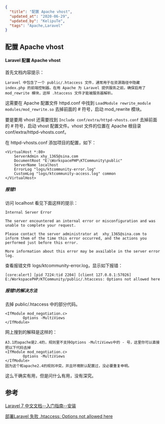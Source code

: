 ```json
{
  "title": "配置 Apache vhost",
  "updated_at": "2020-06-29",
  "updated_by": "KelipuTe",
  "tags": "Apache,Laravel"
}
```

## 配置 Apache vhost

####  Laravel 配置 Apache vhost

首先文档内容提示：

```
Laravel 中包含了一个 public/.htaccess 文件，通常用于在资源路径中隐藏 index.php 的前端控制器。在用 Apache 为 Laravel 提供服务之前，确保启用了 mod_rewrite 模块，这样 .htaccess 文件才能被服务器解析。
```

这需要在 Apache 配置文件 httpd.conf 中找到 `LoadModule rewrite_module modules/mod_rewrite.so` 去掉前面的 # 符号，启动 mod_rewrite 模块。

要是要用 vhost 还需要找到 `Include conf/extra/httpd-vhosts.conf` 去掉前面的 # 符号，启动 vhost 配置文件。vhost 文件的位置在 Apache 根目录 conf/extra/httpd-vhosts.conf。

在 httpd-vhosts.conf 添加项目的配置，如下：

```
<VirtualHost *:80>
    ServerAdmin xhy_1365@sina.com
    DocumentRoot "E:\WorkspacePHP\KTCommunity\public"
    ServerName localhost
    ErrorLog "logs/ktcommunity-error.log"
    CustomLog "logs/ktcommunity-access.log" common
</VirtualHost>
```

##### 报错1

访问 localhost 看见下面这样的提示：

```
Internal Server Error

The server encountered an internal error or misconfiguration and was unable to complete your request.

Please contact the server administrator at  xhy_1365@sina.com to inform them of the time this error occurred, and the actions you performed just before this error.

More information about this error may be available in the server error log.
```

查看报错文件 logs/ktcommunity-error.log，显示如下报错：

```
[core:alert] [pid 7224:tid 2204] [client 127.0.0.1:57026] E:/WorkspacePHP/KTCommunity/public/.htaccess: Options not allowed here
```

##### 报错1的解决方法

去掉 public/.htaccess 中的部分代码。

```
<IfModule mod_negotiation.c>
        Options -MultiViews
</IfModule> 
```

网上搜到的解释是这样的：

```
A3.1的apache是2.4的，规则里不支持Options -MultiViews中的 - 号，这里你可以直接把以下代码去掉
<IfModule mod_negotiation.c>
        Options -MultiViews
</IfModule>
因为这个和apache2.4的规则冲突，并且环境默认配置过，没必要重复申明。 
```

这么干确实有用，但是问什么有用，没有深究。

## 参考

[Laravel 7 中文文档--入门指南--安装](https://learnku.com/docs/laravel/7.x/installation/7447)

[部署Laravel 失败 .htaccess: Options not allowed here](https://php.upupw.net/apache/6/517.html)